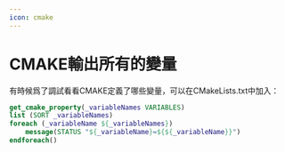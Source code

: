 ```yaml
---
icon: cmake
---
```


# CMAKE輸出所有的變量

有時候爲了調試看看CMAKE定義了哪些變量，可以在CMakeLists.txt中加入：

````cmake
get_cmake_property(_variableNames VARIABLES)
list (SORT _variableNames)
foreach (_variableName ${_variableNames})
    message(STATUS "${_variableName}=${${_variableName}}")
endforeach()
````

